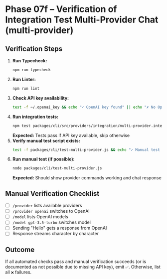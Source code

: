 # Phase 07f – Verification of Integration Test Multi-Provider Chat (multi-provider)

## Verification Steps

1. **Run Typecheck:**
   ```bash
   npm run typecheck
   ```
2. **Run Linter:**
   ```bash
   npm run lint
   ```
3. **Check API key availability:**
   ```bash
   test -f ~/.openai_key && echo "✓ OpenAI key found" || echo "✗ No OpenAI key"
   ```
4. **Run integration tests:**
   ```bash
   npm test packages/cli/src/providers/integration/multi-provider.integration.test.ts
   ```
   **Expected:** Tests pass if API key available, skip otherwise
5. **Verify manual test script exists:**
   ```bash
   test -f packages/cli/test-multi-provider.js && echo "✓ Manual test script found"
   ```
6. **Run manual test (if possible):**
   ```bash
   node packages/cli/test-multi-provider.js
   ```
   **Expected:** Should show provider commands working and chat response

## Manual Verification Checklist

- [ ] `/provider` lists available providers
- [ ] `/provider openai` switches to OpenAI
- [ ] `/model` lists OpenAI models
- [ ] `/model gpt-3.5-turbo` switches model
- [ ] Sending "Hello" gets a response from OpenAI
- [ ] Response streams character by character

## Outcome

If all automated checks pass and manual verification succeeds (or is documented as not possible due to missing API key), emit `✅`. Otherwise, list all `❌` failures.
